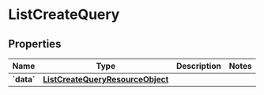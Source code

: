 
# ListCreateQuery

## Properties
| Name | Type | Description | Notes |
| ------------ | ------------- | ------------- | ------------- |
| **&#x60;data&#x60;** | [**ListCreateQueryResourceObject**](ListCreateQueryResourceObject.md) |  |  |



